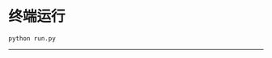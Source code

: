 # 终端运行

```shell
python run.py
```
************************************************************************************************************************************************************************************************************************************************************************************************************************************************************************